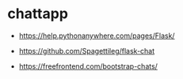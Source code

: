 # chattapp

- https://help.pythonanywhere.com/pages/Flask/

- https://github.com/Spagettileg/flask-chat

- https://freefrontend.com/bootstrap-chats/